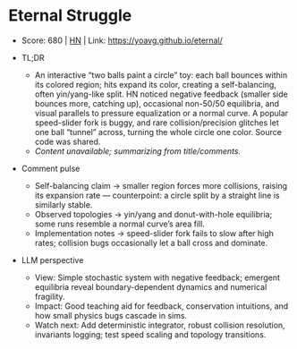 # Eternal Struggle

- Score: 680 | [HN](https://news.ycombinator.com/item?id=45086020) | Link: https://yoavg.github.io/eternal/

- TL;DR
  - An interactive “two balls paint a circle” toy: each ball bounces within its colored region; hits expand its color, creating a self-balancing, often yin/yang-like split. HN noticed negative feedback (smaller side bounces more, catching up), occasional non-50/50 equilibria, and visual parallels to pressure equalization or a normal curve. A popular speed-slider fork is buggy, and rare collision/precision glitches let one ball “tunnel” across, turning the whole circle one color. Source code was shared.
  - *Content unavailable; summarizing from title/comments.*

- Comment pulse
  - Self-balancing claim → smaller region forces more collisions, raising its expansion rate — counterpoint: a circle split by a straight line is similarly stable.
  - Observed topologies → yin/yang and donut-with-hole equilibria; some runs resemble a normal curve’s area fill.
  - Implementation notes → speed-slider fork fails to slow after high rates; collision bugs occasionally let a ball cross and dominate.

- LLM perspective
  - View: Simple stochastic system with negative feedback; emergent equilibria reveal boundary-dependent dynamics and numerical fragility.
  - Impact: Good teaching aid for feedback, conservation intuitions, and how small physics bugs cascade in sims.
  - Watch next: Add deterministic integrator, robust collision resolution, invariants logging; test speed scaling and topology transitions.
